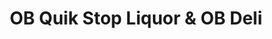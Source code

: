 ---
title: "OB Quik Stop Liquor & OB Deli"
url: /san-diego/ob-quik-stop-liquor-and-ob-deli/
shop: alcohol
---